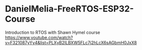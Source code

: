 # DanielMelia-FreeRTOS-ESP32-Course
Introduction to RTOS with Shawn Hymel course
https://www.youtube.com/watch?v=F321087yYy4&list=PLXyB2ILBXW5FLc7j2hLcX6sAGbmH0JxX8
